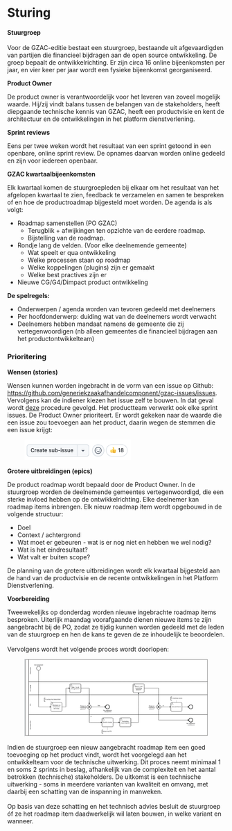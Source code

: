 # Sturing

#### **Stuurgroep**

Voor de GZAC-editie bestaat een stuurgroep, bestaande uit afgevaardigden van partijen die financieel bijdragen aan de open source ontwikkeling. De groep bepaalt de ontwikkelrichting. Er zijn circa 16 online bijeenkomsten per jaar, en vier keer per jaar wordt een fysieke bijeenkomst georganiseerd.&#x20;

**Product Owner**

De product owner is verantwoordelijk voor het leveren van zoveel mogelijk waarde. Hij/zij vindt balans tussen de belangen van de stakeholders, heeft diepgaande technische kennis van GZAC, heeft een productvisie en kent de architectuur en de ontwikkelingen in het platform dienstverlening.&#x20;

&#x20;**Sprint reviews**

Eens per twee weken wordt het resultaat van een sprint getoond in een openbare, online sprint review. De opnames daarvan worden online gedeeld en zijn voor iedereen openbaar.&#x20;

**GZAC kwartaalbijeenkomsten**

Elk kwartaal komen de stuurgroepleden bij elkaar om het resultaat van het afgelopen kwartaal te zien, feedback te verzamelen en samen te bespreken of en hoe de productroadmap bijgesteld moet worden. De agenda is als volgt:&#x20;

* Roadmap samenstellen (PO GZAC)
  * Terugblik + afwijkingen ten opzichte van de eerdere roadmap.&#x20;
  * Bijstelling van de roadmap.
* Rondje lang de velden. (Voor elke deelnemende gemeente)
  * Wat speelt er qua ontwikkeling
  * Welke processen staan op roadmap
  * Welke koppelingen (plugins) zijn er gemaakt
  * Welke best practives zijn er
* Nieuwe CG/G4/Dimpact product ontwikkeling&#x20;

**De spelregels:**

* Onderwerpen / agenda worden van tevoren gedeeld met deelnemers
* Per hoofdonderwerp: duiding wat van de deelnemers wordt verwacht
* Deelnemers hebben mandaat namens de gemeente die zij vertegenwoordigen (nb alleen gemeentes die financieel bijdragen aan het productontwikkelteam)

### Prioritering

**Wensen (stories)**

Wensen kunnen worden ingebracht in de vorm van een issue op Github: https://github.com/generiekzaakafhandelcomponent/gzac-issues/issues. Vervolgens kan de indiener kiezen het issue zelf te bouwen. In dat geval wordt [deze](https://docs.valtimo.nl/contributing-to-valtimo/contributing-to-valtimo) procedure gevolgd. Het productteam verwerkt ook elke sprint issues. De Product Owner prioriteert. Er wordt gekeken naar de waarde die een issue zou toevoegen aan het product, daarin wegen de stemmen die een issue krijgt:&#x20;

<figure><img src="../.gitbook/assets/Screenshot 2025-03-11 at 11.28.58.png" alt=""><figcaption></figcaption></figure>

**Grotere uitbreidingen (epics)**

De product roadmap wordt bepaald door de Product Owner. In de stuurgroep worden de deelnemende gemeentes vertegenwoordigd, die een sterke invloed hebben op de ontwikkelrichting. Elke deelnemer kan roadmap items inbrengen. Elk nieuw roadmap item wordt opgebouwd in de volgende structuur:&#x20;

* Doel
* Context / achtergrond
* Wat moet er gebeuren - wat is er nog niet en hebben we wel nodig?
* Wat is het eindresultaat?
* Wat valt er buiten scope?

De planning van de grotere uitbreidingen wordt elk kwartaal bijgesteld aan de hand van de productvisie en de recente ontwikkelingen in het Platform Dienstverlening.&#x20;

**Voorbereiding**

Tweewekelijks op donderdag worden nieuwe ingebrachte roadmap items besproken. Uiterlijk maandag voorafgaande dienen nieuwe items te zijn aangebracht bij de PO, zodat ze tijdig kunnen worden gedeeld met de leden van de stuurgroep en hen de kans te geven de ze inhoudelijk te beoordelen. \
\
Vervolgens wordt het volgende proces wordt doorlopen:&#x20;

<figure><img src="../.gitbook/assets/roadmap.png" alt=""><figcaption></figcaption></figure>

Indien de stuurgroep een nieuw aangebracht roadmap item een goed toevoeging op het product vindt, wordt het voorgelegd aan het ontwikkelteam voor de technische uitwerking. Dit proces neemt minimaal 1 en soms 2 sprints in beslag, afhankelijk van de complexiteit en het aantal betrokken (technische) stakeholders. De uitkomst is een technische uitwerking - soms in meerdere varianten van kwaliteit en omvang, met daarbij een schatting van de inspanning in manweken. \
\
Op basis van deze schatting en het technisch advies besluit de stuurgroep óf ze het roadmap item daadwerkelijk wil laten bouwen, in welke variant en wanneer.&#x20;
